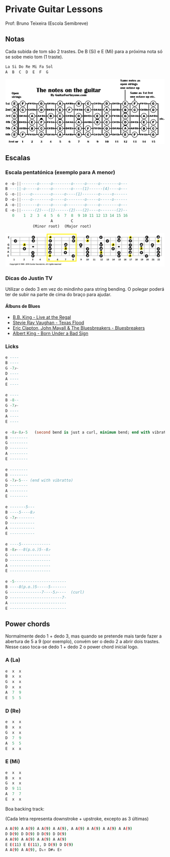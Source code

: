 # Private Guitar Lessons

Prof: Bruno Teixeira (Escola Semibreve)

## Notas

Cada subida de tom são 2 trastes.
De B (Si) e E (Mi) para a próxima nota só se sobe meio tom (1 traste).

```sql
La Si Do Re Mi Fa Sol
A  B  C  D  E  F  G
```

![Notas no braço da guitarra](guitar_neck.gif)



## Escalas

### Escala pentatónica (exemplo para A menor)

```sql
e -o-||-------o-----o--------o-----o-----o--------o---
B ---||-o-----o-----o--------o----(1)------(4)----o---
G -o-||----o--------o-----o----(1)-------o-----o------
D -o-||----o--------o-----o--------o-----o-----o------
A -o-||-------o-----o-----o--------o-----o--------o---
E -o-||------(2)---(1)------(2)---(2)----o-------(2)--
   0    1  2  3  4  5  6  7  8  9 10 11 12 13 14 15 16
                    A        C
            (Minor root)  (Major root)
```

![Pentatonic fretboard](pentatonic_fretboard.bmp)


### Dicas do Justin TV

Utilizar o dedo 3 em vez do mindinho para string bending. O polegar poderá ter de subir na parte de cima do braço para ajudar.

#### Álbuns de Blues

- [B.B. King - Live at the Regal](https://open.spotify.com/album/7njGz7ZeDXL6cH3VnflcQ2)
- [Stevie Ray Vaughan - Texas Flood](https://open.spotify.com/album/1AL5oXZRtTc8PyhcTwg4xQ)
- [Eric Clapton, John Mayall & The Bluesbreakers - Bluesbreakers](https://open.spotify.com/album/4bSvzPMgzwvfqHAbcWG88o)
- [Albert King - Born Under a Bad Sign](https://open.spotify.com/album/0Ez9S8Dhzr1fa6ZCkcIJiR)

### Licks
```sql
e ----
B ----
G -7⤴-
D ----
A ----
E ----

e ----
B -8--
G -7⤴-
D ----
A ----
E ----

e -8⤴-8⤴-5   (second bend is just a curl, minimum bend; end with vibratto)
B --------
G --------
D --------
A --------
E --------

e --------
B --------
G -7⤴-5--- (end with vibratto)
D --------
A --------
E --------

e -------5---
B ----5----8⤴
G -7⤴--------
D -----------
A -----------
E -----------

e ----5-------------
B -8⤴---8(p.o.)5--8⤴
G ------------------
D ------------------
A ------------------
E ------------------

e -5-----------------------
B ----8(p.o.)5-----5-------
G --------------7----5⤴----  (curl)
D -----------------------7-
A -------------------------
E -------------------------
```


## Power chords

Normalmente dedo 1 + dedo 3, mas quando se pretende mais tarde fazer a abertura de 5 a 9 (por exemplo), convém ser o dedo 2 a abrir dois trastes.  
Nesse caso toca-se dedo 1 + dedo 2 o power chord inicial logo.

### A (La)

```sql
e  x  x
B  x  x
G  x  x
D  x  x
A  7  9
E  5  5
```

### D (Re)

```sql
e  x  x
B  x  x
G  x  x
D  7  9
A  5  5
E  x  x
```

### E (Mi)

```sql
e  x  x
B  x  x
G  x  x
D  9 11
A  7  7
E  x  x
```

Boa backing track:

(Cada letra representa downstroke + upstroke, excepto as 3 últimas)

```bash
A A(9) A A(9) A A(9) A A(9), A A(9) A A(9) A A(9) A A(9)
D D(9) D D(9) D D(9) D D(9)
A A(9) A A(9) A A(9) A A(9)
E E(11) E E(11), D D(9) D D(9)
A A(9) A A(9), D↓↑ D#↓ E↑
```
